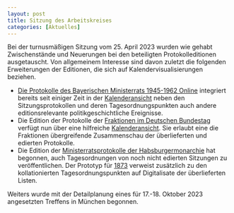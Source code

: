```yaml
---
layout: post
title: Sitzung des Arbeitskreises 
categories: [Aktuelles]
---
```


Bei der turnusmäßigen Sitzung vom 25. April 2023 wurden wie gehabt Zwischenstände und Neuerungen bei den beteiligten Protokolleditionen ausgetauscht. Von allgemeinem Interesse sind davon zuletzt die folgenden Erweiterungen der Editionen, die sich auf Kalendervisualisierungen beziehen. <!--more-->

- [Die Protokolle des Bayerischen Ministerrats 1945-1962 Online](https://www.bayerischer-ministerrat.de/) integriert bereits seit einiger Zeit in der [Kalenderansicht](https://www.bayerischer-ministerrat.de/index.php?visual=calendar) neben den Sitzungsprotokollen und deren Tagesordnungspunkten auch andere editionsrelevante politikgeschichtliche Ereignisse.
- Die Edition der Protokolle der [Fraktionen im Deutschen Bundestag](https://fraktionsprotokolle.de/) verfügt nun über eine hilfreiche [Kalenderansicht](https://fraktionsprotokolle.de/kalender.htm). Sie erlaubt eine die Fraktionen übergreifende Zusammenschau der überlieferten und edierten Protokolle.
- Die Edition der [Ministerratsprotokolle der Habsburgermonarchie](https://mrp.oeaw.ac.at/) hat begonnen, auch Tagesordnungen von noch nicht edierten Sitzungen zu veröffentlichen. Der Prototyp für [1873](https://mrp.oeaw.ac.at/pages/calendar.html?year=1873) verweist zusätzlich zu den kollationierten Tagesordnungspunkten auf Digitalisate der überlieferten Listen.

Weiters wurde mit der Detailplanung eines für 17.-18. Oktober 2023 angesetzten Treffens in München begonnen. 
